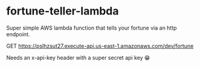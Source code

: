 # fortune-teller-lambda

Super simple AWS lambda function that tells your fortune via an http endpoint.

GET https://pslhzsut27.execute-api.us-east-1.amazonaws.com/dev/fortune

Needs an x-api-key header with a super secret api key 😁
